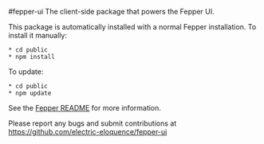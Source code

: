 #fepper-ui
The client-side package that powers the Fepper UI.

This package is automatically installed with a normal Fepper installation. To install it manually:

```shell
* cd public
* npm install
```

To update:

```shell
* cd public
* npm update
```

See the [Fepper README](https://github.com/electric-eloquence/fepper) for more information.

Please report any bugs and submit contributions at
https://github.com/electric-eloquence/fepper-ui
